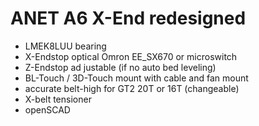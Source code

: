# ANET A6 X-End redesigned

- LMEK8LUU bearing
- X-Endstop optical Omron EE_SX670 or microswitch
- Z-Endstop ad justable (if no auto bed leveling)
- BL-Touch / 3D-Touch mount with cable and fan mount
- accurate belt-high for GT2 20T or 16T (changeable)
- X-belt tensioner
- openSCAD





